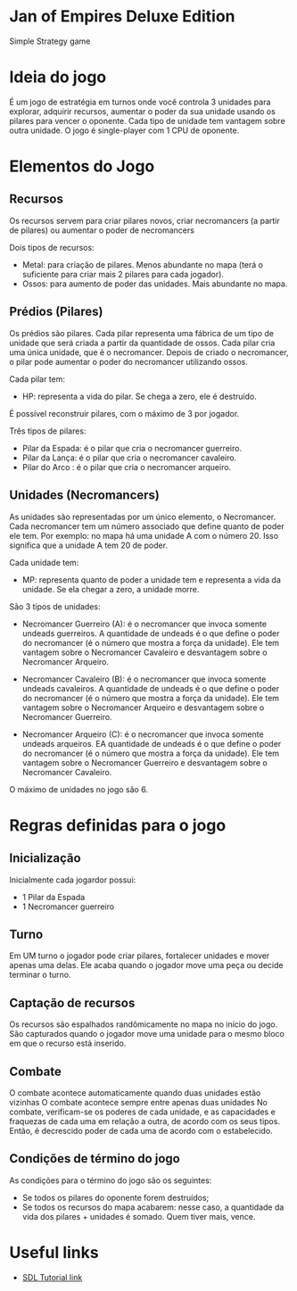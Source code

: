 # Jan of Empires Deluxe Edition
Simple Strategy game

# Ideia do jogo
É um jogo de estratégia em turnos onde você controla 3 unidades para explorar, adquirir recursos, aumentar o poder da sua unidade usando os pilares para vencer o oponente. Cada tipo de unidade tem vantagem sobre outra unidade. O jogo é single-player com 1 CPU de oponente.

# Elementos do Jogo

## Recursos
Os recursos servem para criar pilares novos, criar necromancers (a partir de pilares) ou aumentar o poder de necromancers 

Dois tipos de recursos:
- Metal: para criação de pilares. Menos abundante no mapa (terá o suficiente para criar mais 2 pilares para cada jogador).
- Ossos: para aumento de poder das unidades. Mais abundante no mapa.

## Prédios (Pilares)
Os prédios são pilares. Cada pilar representa uma fábrica de um tipo de unidade que será criada a partir da quantidade de ossos. Cada pilar cria uma única unidade, que é o necromancer. Depois de criado o necromancer, o pilar pode aumentar o poder do necromancer utilizando ossos.

Cada pilar tem:
- HP: representa a vida do pilar. Se chega a zero, ele é destruído.

É possível reconstruir pilares, com o máximo de 3 por jogador.

Três tipos de pilares:
- Pilar da Espada: é o pilar que cria o necromancer guerreiro.
- Pilar da Lança: é o pilar que cria o necromancer cavaleiro.
- Pilar do Arco : é o pilar que cria o necromancer arqueiro.


## Unidades (Necromancers)
As unidades são representadas por um único elemento, o Necromancer. 
Cada necromancer tem um número associado que define quanto de poder ele tem. 
Por exemplo: no mapa há uma unidade A com o número 20. Isso significa que a unidade A tem 20 de poder.

Cada unidade tem: 
- MP: representa quanto de poder a unidade tem e representa a vida da unidade. Se ela chegar a zero, a unidade morre.

São 3 tipos de unidades:

- Necromancer Guerreiro (A): é o necromancer que invoca somente undeads guerreiros. A quantidade de undeads é o que define o poder do necromancer (é o número que mostra a força da unidade). Ele tem vantagem sobre o Necromancer Cavaleiro e desvantagem sobre o Necromancer Arqueiro.

- Necromancer Cavaleiro (B): é o necromancer que invoca somente undeads cavaleiros. A quantidade de undeads é o que define o poder do necromancer (é o número que mostra a força da unidade). Ele tem vantagem sobre o Necromancer Arqueiro e desvantagem sobre o Necromancer Guerreiro.

- Necromancer Arqueiro (C): é o necromancer que invoca somente undeads arqueiros. EA quantidade de undeads é o que define o poder do necromancer (é o número que mostra a força da unidade). Ele tem vantagem sobre o Necromancer Guerreiro e desvantagem sobre o Necromancer Cavaleiro.

O máximo de unidades no jogo são 6.

# Regras definidas para o jogo

## Inicialização
Inicialmente cada jogardor possui:
- 1 Pilar da Espada
- 1 Necromancer guerreiro

## Turno
Em UM turno o jogador pode criar pilares, fortalecer unidades e mover apenas uma delas. Ele acaba quando o jogador move uma peça ou decide terminar o turno.

## Captação de recursos
Os recursos são espalhados randômicamente no mapa no início do jogo.
São capturados quando o jogador move uma unidade para o mesmo bloco em que o recurso está inserido.

## Combate
O combate acontece automaticamente quando duas unidades estão vizinhas
O combate acontece sempre entre apenas duas unidades
No combate, verificam-se os poderes de cada unidade, e as capacidades e fraquezas de cada uma em relação a outra, de acordo com os seus tipos. Então, é decrescido poder de cada uma de acordo com o estabelecido.

## Condições de término do jogo
As condições para o término do jogo são os seguintes:
- Se todos os pilares do oponente forem destruídos;
- Se todos os recursos do mapa acabarem: nesse caso, a quantidade da vida dos pilares + unidades é somado. Quem tiver mais, vence.

# Useful links
+ [SDL Tutorial link](http://lazyfoo.net/tutorials/SDL/)



